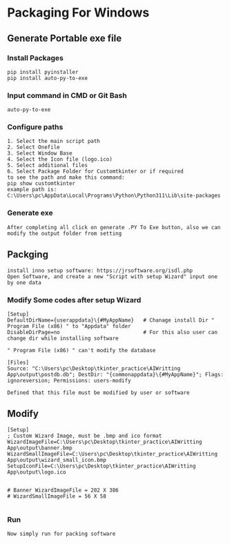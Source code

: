 # Packaging For Windows
## Generate Portable exe file
### Install Packages
```
pip install pyinstaller
pip install auto-py-to-exe
```
### Input command in CMD or Git Bash
```
auto-py-to-exe
```
### Configure paths
```
1. Select the main script path
2. Select Onefile
3. Select Window Base
4. Select the Icon file (logo.ico)
5. Select additional files
6. Select Package Folder for Customtkinter or if required
to see the path and make this command:
pip show customtkinter
example path is:  C:\Users\pc\AppData\Local\Programs\Python\Python311\Lib\site-packages
```
### Generate exe
```
After completing all click on generate .PY To Exe button, also we can modify the output folder from setting
```

## Packging
```
install inno setup software: https://jrsoftware.org/isdl.php
Open Software, and create a new "Script with setup Wizard" input one by one data
```
### Modify Some codes after setup Wizard
```
[Setup]
DefaultDirName={userappdata}\{#MyAppName}   # Chanage install Dir " Program File (x86) " to "Appdata" folder
DisableDirPage=no                           # For this also user can change dir while installing software

" Program File (x86) " can't modify the database

[Files]
Source: "C:\Users\pc\Desktop\tkinter_practice\AIWritting App\output\postdb.db"; DestDir: "{commonappdata}\{#MyAppName}"; Flags: ignoreversion; Permissions: users-modify

Defined that this file must be modified by user or software

```
## Modify
```
[Setup]
; Custom Wizard Image, must be .bmp and ico format
WizardImageFile=C:\Users\pc\Desktop\tkinter_practice\AIWritting App\output\banner.bmp
WizardSmallImageFile=C:\Users\pc\Desktop\tkinter_practice\AIWritting App\output\wizard_small_icon.bmp
SetupIconFile=C:\Users\pc\Desktop\tkinter_practice\AIWritting App\output\logo.ico


# Banner WizardImageFile = 202 X 386
# WizardSmallImageFile = 56 X 58 


```
### Run 
```
Now simply run for packing software
```
